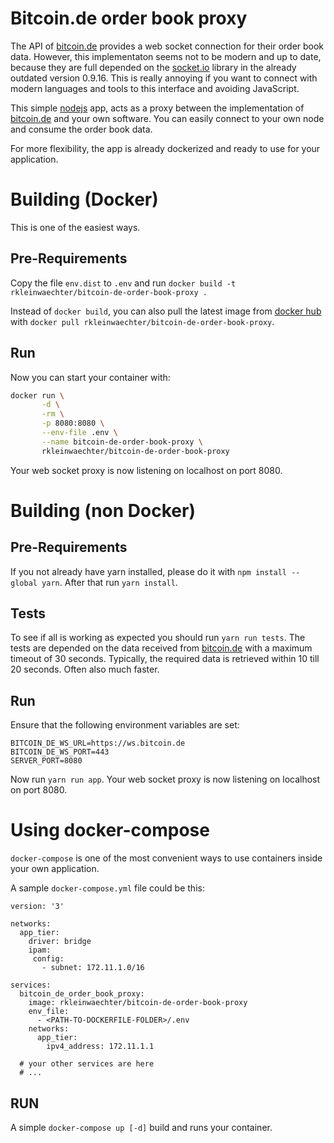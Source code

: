 # Bitcoin.de order book proxy
The API of [bitcoin.de](https://www.bitcoin.de/de) provides a web socket
connection for their order book data.  However, this implementaton seems
not to be modern and up to date, because they are full depended on the
[socket.io](https://socket.io/) library in the already outdated version
0.9.16. This is really annoying if you want to connect with modern
languages and tools to this interface and avoiding JavaScript.

This simple [nodejs](https://nodejs.org/en/) app, acts as a proxy between
the implementation of [bitcoin.de](https://www.bitcoin.de/de) and your
own software. You can easily connect to your own node and consume the
order book data.

For more flexibility, the app is already dockerized and ready to use
for your application.


# Building (Docker)
This is one of the easiest ways.

## Pre-Requirements
Copy the file `env.dist` to `.env` and run `docker build -t
rkleinwaechter/bitcoin-de-order-book-proxy .`

Instead of `docker build`, you can also pull the latest image from [docker
hub](https://hub.docker.com/r/rkleinwaechter/bitcoin-de-order-book-proxy/)
with `docker pull rkleinwaechter/bitcoin-de-order-book-proxy`.

## Run
Now you can start your container with:
```sh
docker run \
       -d \
       -rm \
       -p 8080:8080 \
       --env-file .env \
       --name bitcoin-de-order-book-proxy \
       rkleinwaechter/bitcoin-de-order-book-proxy
```
Your web socket proxy is now listening on localhost on port 8080.


# Building (non Docker)
## Pre-Requirements
If you not already have yarn installed, please do it with `npm install
--global yarn`.  After that run `yarn install`.

## Tests
To see if all is working as expected you should run `yarn
run tests`.  The tests are depended on the data received from
[bitcoin.de](https://www.bitcoin.de/de) with a maximum timeout of 30
seconds.  Typically, the required data is retrieved within 10 till 20
seconds. Often also much faster.

## Run
Ensure that the following environment variables are set:
```
BITCOIN_DE_WS_URL=https://ws.bitcoin.de
BITCOIN_DE_WS_PORT=443
SERVER_PORT=8080
```

Now run `yarn run app`. Your web socket proxy is now listening on
localhost on port 8080.


# Using docker-compose
`docker-compose` is one of the most convenient ways to use containers
inside your own application.

A sample `docker-compose.yml` file could be this:
```
version: '3'

networks:
  app_tier:
    driver: bridge
    ipam:
     config:
       - subnet: 172.11.1.0/16

services:
  bitcoin_de_order_book_proxy:
    image: rkleinwaechter/bitcoin-de-order-book-proxy
    env_file:
      - <PATH-TO-DOCKERFILE-FOLDER>/.env
    networks:
      app_tier:
        ipv4_address: 172.11.1.1

  # your other services are here
  # ...
```

## RUN
A simple `docker-compose up [-d]` build and runs your container.
